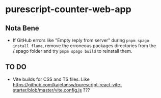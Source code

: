 # purescript-counter-web-app

## Nota Bene

- If GitHub errors like "Empty reply from server" during `pnpm spago install flame`, remove the erroneous packages directories from the /.spago folder and try `pnpm spago build` to reinstall them.

##  TO DO

- Vite builds for CSS and TS files. Like https://github.com/kajetansw/purescript-react-vite-starter/blob/master/vite.config.js ???

